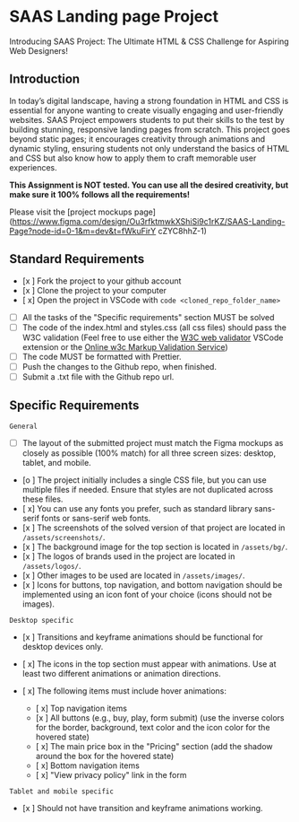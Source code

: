 # SAAS Landing page Project

Introducing SAAS Project: The Ultimate HTML & CSS Challenge for Aspiring Web Designers!

## Introduction

In today’s digital landscape, having a strong foundation in HTML and CSS is essential for anyone wanting to create visually engaging and user-friendly websites. SAAS Project empowers students to put their skills to the test by building stunning, responsive landing pages from scratch. This project goes beyond static pages; it encourages creativity through animations and dynamic styling, ensuring students not only understand the basics of HTML and CSS but also know how to apply them to craft memorable user experiences.

**This Assignment is NOT tested. You can use all the desired creativity, but make sure it 100% follows all the requirements!**

Please visit the [project mockups page](https://www.figma.com/design/Ou3rfktmwkXShiSi9c1rKZ/SAAS-Landing-Page?node-id=0-1&m=dev&t=fWkuFirY cZYC8hhZ-1)

## Standard Requirements

- [x ] Fork the project to your github account
- [x ] Clone the project to your computer
- [ x] Open the project in VSCode with `code <cloned_repo_folder_name>`
- [ ] All the tasks of the "Specific requirements" section MUST be solved
- [ ] The code of the index.html and styles.css (all css files) should pass the W3C validation (Feel free to use either the [W3C web validator](https://marketplace.visualstudio.com/items?itemName=CelianRiboulet.webvalidator) VSCode extension or the [Online w3c Markup Validation Service](https://validator.w3.org/#validate_by_input))
- [ ] The code MUST be formatted with Prettier.
- [ ] Push the changes to the Github repo, when finished.
- [ ] Submit a .txt file with the Github repo url.

## Specific Requirements

`General`

- [ ] The layout of the submitted project must match the Figma mockups as closely as possible (100% match) for all three screen sizes: desktop, tablet, and mobile.
- [o ] The project initially includes a single CSS file, but you can use multiple files if needed. Ensure that styles are not duplicated across these files.
- [ x] You can use any fonts you prefer, such as standard library sans-serif fonts or sans-serif web fonts.
- [x ] The screenshots of the solved version of that project are located in `/assets/screenshots/`.
- [x ] The background image for the top section is located in `/assets/bg/`.
- [x ] The logos of brands used in the project are located in `/assets/logos/`.
- [x ] Other images to be used are located in `/assets/images/`.
- [x ] Icons for buttons, top navigation, and bottom navigation should be implemented using an icon font of your choice (icons should not be images).

`Desktop specific`

- [x ] Transitions and keyframe animations should be functional for desktop devices only.
- [ x] The icons in the top section must appear with animations. Use at least two different animations or animation directions.
- [ x] The following items must include hover animations:

  - [ x] Top navigation items
  - [x ] All buttons (e.g., buy, play, form submit) (use the inverse colors for the border, background, text color and the icon color for the hovered state)
  - [ x] The main price box in the "Pricing" section (add the shadow around the box for the hovered state)
  - [ x] Bottom navigation items
  - [ x] "View privacy policy" link in the form

`Tablet and mobile specific`

- [x ] Should not have transition and keyframe animations working.
